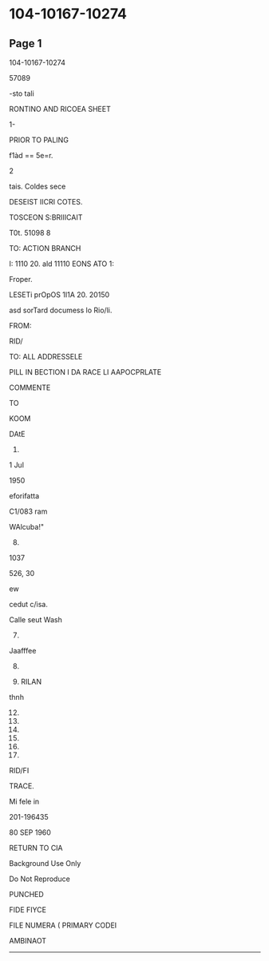 # 104-10167-10274

## Page 1

104-10167-10274

57089

-sto tali

RONTINO AND RICOEA SHEET

1-

PRIOR TO PALING

f1àd == 5e=r.

2

tais. Coldes sece

DESEIST IICRI COTES.

TOSCEON S:BRIIICAIT

T0t. 51098 8

TO: ACTION BRANCH

I: 1110 20. ald 11110 EONS ATO 1:

Froper.

LESETi prOpOS 1I1A 20. 20150

asd sorTard documess lo Rio/li.

FROM:

RID/

TO: ALL ADDRESSELE

PILL IN BECTION I DA RACE LI AAPOCPRLATE

COMMENTE

TO

KOOM

DAtE

1.

1 Jul

1950

eforifatta

C1/083 ram

WAlcuba!"

8.

1037

526, 30

ew

cedut c/isa.

Calle seut Wash

7.

Jaafffee

8.

1. RILAN

thnh

12.

13.

14.

18.

16.

18.

RID/FI

TRACE.

Mi fele in

201-196435

80 SEP 1960

RETURN TO CIA

Background Use Only

Do Not Reproduce

PUNCHED

FIDE FIYCE

FILE NUMERA ( PRIMARY CODEI

AMBINAOT

---

